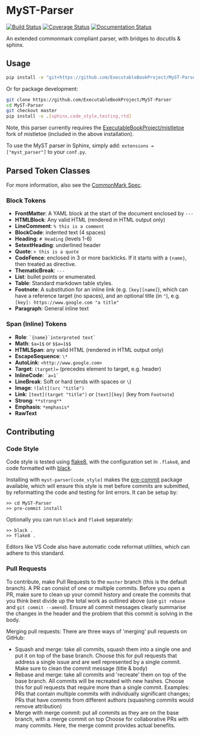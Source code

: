 # MyST-Parser

[![Build Status](https://travis-ci.org/ExecutableBookProject/MyST-Parser.svg?branch=master)](https://travis-ci.org/ExecutableBookProject/MyST-Parser)
[![Coverage Status](https://coveralls.io/repos/github/ExecutableBookProject/MyST-Parser/badge.svg?branch=master)](https://coveralls.io/github/ExecutableBookProject/MyST-Parser?branch=master)
[![Documentation Status](https://readthedocs.org/projects/myst-parser/badge/?version=latest)](https://myst-parser.readthedocs.io/en/latest/?badge=latest)

An extended commonmark compliant parser, with bridges to docutils & sphinx.

## Usage

```bash
pip install -e "git+https://github.com/ExecutableBookProject/MyST-Parser.git#egg=myst-parser[sphinx]"
```

Or for package development:

```bash
git clone https://github.com/ExecutableBookProject/MyST-Parser
cd MyST-Parser
git checkout master
pip install -e .[sphinx,code_style,testing,rtd]
```

Note, this parser currently requires the [ExecutableBookProject/mistletoe](https://github.com/ExecutableBookProject/mistletoe)
fork of mistletoe (included in the above installation).

To use the MyST parser in Sphinx, simply add: `extensions = ["myst_parser"]` to your `conf.py`.

## Parsed Token Classes

For more information, also see the [CommonMark Spec](https://spec.commonmark.org/0.28/).

### Block Tokens

- **FrontMatter**: A YAML block at the start of the document enclosed by `---`
- **HTMLBlock**: Any valid HTML (rendered in HTML output only)
- **LineComment**: `% this is a comment`
- **BlockCode**: indented text (4 spaces)
- **Heading**: `# Heading` (levels 1-6)
- **SetextHeading**: underlined header
- **Quote**: `> this is a quote`
- **CodeFence**: enclosed in 3 or more backticks.
  If it starts with a `{name}`, then treated as directive.
- **ThematicBreak**: `---`
- **List**: bullet points or enumerated.
- **Table**: Standard markdown table styles.
- **Footnote**: A substitution for an inline link (e.g. `[key][name]`), which can have a reference target (no spaces), and an optional title (in `"`), e.g. `[key]: https://www.google.com "a title"`
- **Paragraph**: General inline text

### Span (Inline) Tokens

- **Role**: `` `{name}`interpreted text` ``
- **Math**: `$a=1$` or `$$a=1$$`
- **HTMLSpan**: any valid HTML (rendered in HTML output only)
- **EscapeSequence**: `\*`
- **AutoLink**: `<http://www.google.com>`
- **Target**: `(target)=` (precedes element to target, e.g. header)
- **InlineCode**: `` `a=1` ``
- **LineBreak**: Soft or hard (ends with spaces or `\`)
- **Image**: `![alt](src "title")`
- **Link**: `[text](target "title")` or `[text][key]` (key from `Footnote`)
- **Strong**: `**strong**`
- **Emphasis**: `*emphasis*`
- **RawText**

## Contributing

### Code Style

Code style is tested using [flake8](http://flake8.pycqa.org),
with the configuration set in `.flake8`,
and code formatted with [black](https://github.com/ambv/black).

Installing with `myst-parser[code_style]` makes the [pre-commit](https://pre-commit.com/)
package available, which will ensure this style is met before commits are submitted, by reformatting the code
and testing for lint errors.
It can be setup by:

```shell
>> cd MyST-Parser
>> pre-commit install
```

Optionally you can run `black` and `flake8` separately:

```shell
>> black .
>> flake8 .
```

Editors like VS Code also have automatic code reformat utilities, which can adhere to this standard.

### Pull Requests

To contribute, make Pull Requests to the `master` branch (this is the default branch). A PR can consist of one or multiple commits. Before you open a PR, make sure to clean up your commit history and create the commits that you think best divide up the total work as outlined above (use `git rebase` and `git commit --amend`). Ensure all commit messages clearly summarise the changes in the header and the problem that this commit is solving in the body.

Merging pull requests: There are three ways of 'merging' pull requests on GitHub:

- Squash and merge: take all commits, squash them into a single one and put it on top of the base branch.
    Choose this for pull requests that address a single issue and are well represented by a single commit.
    Make sure to clean the commit message (title & body)
- Rebase and merge: take all commits and 'recreate' them on top of the base branch. All commits will be recreated with new hashes.
    Choose this for pull requests that require more than a single commit.
    Examples: PRs that contain multiple commits with individually significant changes; PRs that have commits from different authors (squashing commits would remove attribution)
- Merge with merge commit: put all commits as they are on the base branch, with a merge commit on top
    Choose for collaborative PRs with many commits. Here, the merge commit provides actual benefits.
